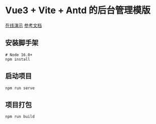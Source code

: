 # Vue3 + Vite + Antd 的后台管理模版

[在线演示](https://colewang.github.io/admin-template/)
[参考文档](https://colewang.github.io/admin-template-docs/)

## 安装脚手架
```shell
# Node 16.0+
npm install
```

## 启动项目
```shell
npm run serve
```

## 项目打包
```shell
npm run build
```
